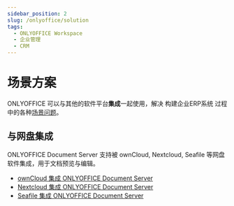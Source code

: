 ```yaml
---
sidebar_position: 2
slug: /onlyoffice/solution
tags:
  - ONLYOFFICE Workspace
  - 企业管理
  - CRM
---
```


# 场景方案

ONLYOFFICE 可以与其他的软件平台**集成**一起使用，解决 构建企业ERP系统 过程中的各种[场景问题](#)。

## 与网盘集成

ONLYOFFICE Document Server 支持被 ownCloud, Nextcloud, Seafile 等网盘软件集成，用于文档预览与编辑。

* [ownCloud 集成 ONLYOFFICE Document Server](../owncloud/solution#onlyoffice)
* [Nextcloud 集成 ONLYOFFICE Document Server](../nextcloud/solution#onlyoffice)
* [Seafile 集成 ONLYOFFICE Document Server](../seafile/solution#onlyoffice)
